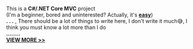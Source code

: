 ﻿
This is a **C#/.NET Core MVC** project   
(I'm a beginner, bored and uninterested? Actually, it's **[easy](https://docs.microsoft.com/en-us/aspnet/?view=aspnetcore-2.2#pivot=core "easy")**)  
**. . .** , There should be a lot of things to write here, I don't write it much😅, I think you must know a lot more than I do  
**........**   
**[VIEW MORE >> ](https://github.com/linghuchong123/POYA/blob/master/POYA/README.md "VIEW MORE")**
 
